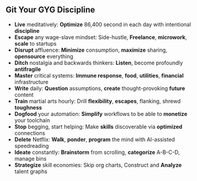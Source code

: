 ## Git Your GYG Discipline

- **Live** meditatively: **Optimize** 86,400 second in each day with intentional **discipline**
- **Escape** any wage-slave mindset: Side-hustle, **Freelance**, **microwork**, **scale** to startups
- **Disrupt** affluence: **Minimize** consumption, **maximize** sharing, **opensource** everything
- **Ditch** nostalgia and backwards thinkers: **Listen**, become profoundly **antifragile**
- **Master** critical systems: **Immune response**, **food**, **utilities**, **financial** infrastructure
- **Write** daily: **Question** assumptions, **create** thought-provoking **future** content
- **Train** martial arts hourly: Drill **flexibility**, **escapes**, flanking, shrewd **toughness**
- **Dogfood** your automation: **Simplify** workflows to be able to **monetize** your toolchain
- **Stop** begging, start helping: Make **skills** discoverable via **optimized** connections
- **Delete** Netflix: **Walk**, **ponder**, **program** the mind with AI-assisted speedreading
- **Ideate** constantly: **Brainstorm** from scrolling, **categorize** A-B-C-D, manage bins
- **Strategize** skill economies: Skip org charts, Construct and **Analyze** talent graphs

